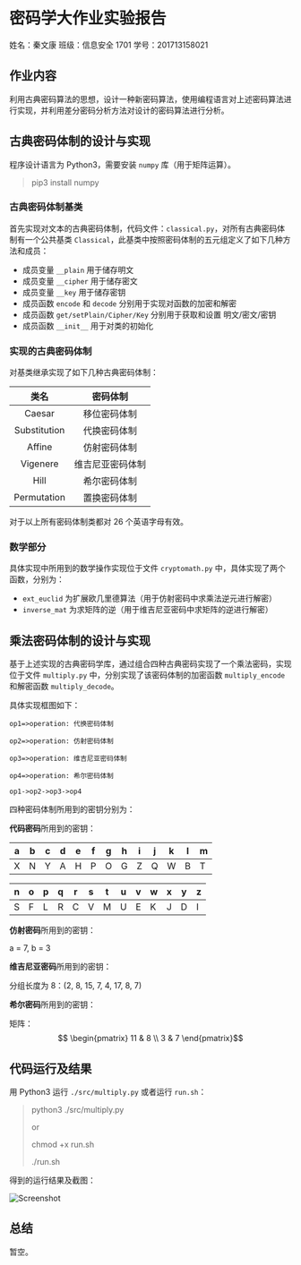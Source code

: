# 密码学大作业实验报告

姓名：秦文康 班级：信息安全 1701 学号：201713158021

## 作业内容

利用古典密码算法的思想，设计一种新密码算法，使用编程语言对上述密码算法进行实现，并利用差分密码分析方法对设计的密码算法进行分析。

## 古典密码体制的设计与实现

程序设计语言为 Python3，需要安装 `numpy` 库（用于矩阵运算）。

> pip3 install numpy

### 古典密码体制基类

首先实现对文本的古典密码体制，代码文件：`classical.py`，对所有古典密码体制有一个公共基类 `Classical`，此基类中按照密码体制的五元组定义了如下几种方法和成员：

- 成员变量 `__plain` 用于储存明文
- 成员变量 `__cipher` 用于储存密文
- 成员变量 `__key` 用于储存密钥
- 成员函数 `encode` 和 `decode` 分别用于实现对函数的加密和解密
- 成员函数 `get/setPlain/Cipher/Key` 分别用于获取和设置 明文/密文/密钥
- 成员函数 `__init__` 用于对类的初始化

### 实现的古典密码体制

对基类继承实现了如下几种古典密码体制：

|     类名     |     密码体制     |
| :----------: | :--------------: |
|    Caesar    |   移位密码体制   |
| Substitution |   代换密码体制   |
|    Affine    |   仿射密码体制   |
|   Vigenere   | 维吉尼亚密码体制 |
|     Hill     |   希尔密码体制   |
| Permutation  |   置换密码体制   |

对于以上所有密码体制类都对 26 个英语字母有效。

### 数学部分

具体实现中所用到的数学操作实现位于文件 `cryptomath.py` 中，具体实现了两个函数，分别为：

- `ext_euclid` 为扩展欧几里德算法（用于仿射密码中求乘法逆元进行解密）
- `inverse_mat` 为求矩阵的逆（用于维吉尼亚密码中求矩阵的逆进行解密）

## 乘法密码体制的设计与实现

基于上述实现的古典密码学库，通过组合四种古典密码实现了一个乘法密码，实现位于文件 `multiply.py` 中，分别实现了该密码体制的加密函数 `multiply_encode` 和解密函数 `multiply_decode`。

具体实现框图如下：

```flow
op1=>operation: 代换密码体制

op2=>operation: 仿射密码体制

op3=>operation: 维吉尼亚密码体制

op4=>operation: 希尔密码体制

op1->op2->op3->op4
```

四种密码体制所用到的密钥分别为：

**代码密码**所用到的密钥：

| a    | b    | c    | d    | e    | f    | g    | h    | i    | j    | k    | l    | m    |
| ---- | ---- | ---- | ---- | ---- | ---- | ---- | ---- | ---- | ---- | ---- | ---- | ---- |
| X    | N    | Y    | A    | H    | P    | O    | G    | Z    | Q    | W    | B    | T    |

| n    | o    | p    | q    | r    | s    | t    | u    | v    | w    | x    | y    | z    |
| ---- | ---- | ---- | ---- | ---- | ---- | ---- | ---- | ---- | ---- | ---- | ---- | ---- |
| S    | F    | L    | R    | C    | V    | M    | U    | E    | K    | J    | D    | I    |

**仿射密码**所用到的密钥：

a = 7, b = 3

**维吉尼亚密码**所用到的密钥：

分组长度为 8：(2, 8, 15, 7, 4, 17, 8, 7)

**希尔密码**所用到的密钥：

矩阵：$$ \begin{pmatrix} 11 & 8 \\ 3 & 7 \end{pmatrix}$$

## 代码运行及结果

用 Python3 运行 `./src/multiply.py` 或者运行 `run.sh`：

> python3 ./src/multiply.py
>
> or
>
> chmod +x run.sh
>
> ./run.sh

得到的运行结果及截图：

![Screenshot](/home/rugel/Workspace/Cryptography/pic/Screenshot.png)

## 总结

暂空。